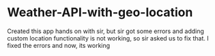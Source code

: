 # Weather-API-with-geo-location

Created this app hands on with sir, but sir got some errors and adding custom location functionality is not working, so sir asked us to fix that. 
I fixed the errors and now, its working
